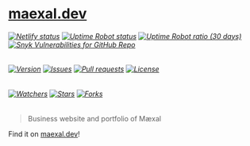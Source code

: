 # [maexal.dev][link:maexal]

###### [![Netlify status][img:netlify-status]][link:netlify-status] [![Uptime Robot status][img:uptimerobot-status]][link:uptimerobot-status] [![Uptime Robot ratio (30 days)][img:uptimerobot-ratio]][link:uptimerobot-status] [![Snyk Vulnerabilities for GitHub Repo][img:snyk]][link:snyk]

###### [![Version][img:github-version]][link:github-version] [![Issues][img:github-issues]][link:github-issues] [![Pull requests][img:github-prs]][link:github-prs] [![License][img:github-license]][link:github-license]

###### [![Watchers][img:watchers]][link:watchers] [![Stars][img:stars]][link:stars] [![Forks][img:forks]][link:forks]

> Business website and portfolio of Mæxal

Find it on [maexal.dev][link:maexal]!

[img:netlify-status]: https://img.shields.io/netlify/aa957790-1f4a-47c2-bd28-c5b1a25ce651
[link:netlify-status]: https://app.netlify.com/sites/maexal/deploys
[img:uptimerobot-status]: https://img.shields.io/uptimerobot/status/m786492674-8530fef8f4f2e8316568821c
[img:uptimerobot-ratio]: https://img.shields.io/uptimerobot/ratio/m786492674-8530fef8f4f2e8316568821c
[link:uptimerobot-status]: https://status.maexal.dev/786492674
[img:snyk]: https://img.shields.io/snyk/vulnerabilities/github/Maexal/maexal.dev
[link:snyk]: https://app.snyk.io/org/maexal/project/67ad71c0-dad3-4119-abb5-2895409f408c
[img:github-version]: https://img.shields.io/github/package-json/v/Maexal/maexal.dev
[link:github-version]: https://github.com/Maexal/maexal.dev
[img:github-issues]: https://img.shields.io/github/issues/Maexal/maexal.dev
[link:github-issues]: https://github.com/Maexal/maexal.dev/issues
[img:github-prs]: https://img.shields.io/github/issues-pr/Maexal/maexal.dev
[link:github-prs]: https://github.com/Maexal/maexal.dev/pulls
[img:github-license]: https://img.shields.io/github/license/Maexal/maexal.dev
[link:github-license]: https://github.com/Maexal/maexal.dev/blob/production/LICENSE
[img:watchers]: https://img.shields.io/github/watchers/Maexal/maexal.dev?style=social
[link:watchers]: https://github.com/Maexal/maexal.dev/watchers
[img:stars]: https://img.shields.io/github/stars/Maexal/maexal.dev?style=social
[link:stars]: https://github.com/Maexal/maexal.dev/stargazers
[img:forks]: https://img.shields.io/github/forks/Maexal/maexal.dev?style=social
[link:forks]: https://github.com/Maexal/maexal.dev/forks
[link:maexal]: https://maexal.dev/
